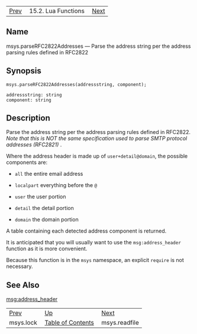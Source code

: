 |     |     |     |
| --- | --- | --- |
| [Prev](lua.ref.msys.lock)  | 15.2. Lua Functions |  [Next](lua.ref.msys.readfile.php) |

<a name="lua.ref.msys.parseRFC2822Addresses"></a>
## Name

msys.parseRFC2822Addresses — Parse the address string per the address parsing rules defined in RFC2822

<a name="idp24544624"></a>
## Synopsis

`msys.parseRFC2822Addresses(addressstring, component);`

```
addressstring: string
component: string
```
<a name="idp24547376"></a>
## Description

Parse the address string per the address parsing rules defined in RFC2822\. *Note that this is NOT the same specification used to parse SMTP protocol addresses (RFC2821)* .

Where the address header is made up of `user+detail@domain`, the possible components are:

*   `all` the entire email address

*   `localpart` everything before the `@`

*   `user` the user portion

*   `detail` the detail portion

*   `domain` the domain portion

A table containing each detected address component is returned.

It is anticipated that you will usually want to use the `msg:address_header` function as it is more convenient.

Because this function is in the `msys` namespace, an explicit `require` is not necessary.

<a name="idp24560176"></a>
## See Also

[msg:address_header](lua.ref.msg_address_header "msg:address_header")

|     |     |     |
| --- | --- | --- |
| [Prev](lua.ref.msys.lock)  | [Up](lua.function.details.php) |  [Next](lua.ref.msys.readfile.php) |
| msys.lock  | [Table of Contents](index) |  msys.readfile |
